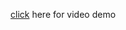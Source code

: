 [click](https://www.linkedin.com/posts/kuldeep-singhal-b81808234_project-puppeteer-op-activity-6923116920850264064-BEos?utm_source=linkedin_share&utm_medium=member_desktop_web) here for video demo
